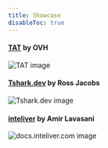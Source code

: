 ```yaml
---
title: Showcase
disableToc: true
---
```


#### [TAT](https://ovh.github.io/tat/overview/) by OVH
![TAT image](/anworkshopaws/images/showcase/tat.png?width=50pc)

#### [Tshark.dev](https://tshark.dev) by Ross Jacobs
![Tshark.dev image](/anworkshopaws/images/showcase/tshark_dev.png?width=50pc)

#### [inteliver](https://docs.inteliver.com) by Amir Lavasani
![docs.inteliver.com image](/anworkshopaws/images/showcase/inteliver_docs.png?width=50pc)
